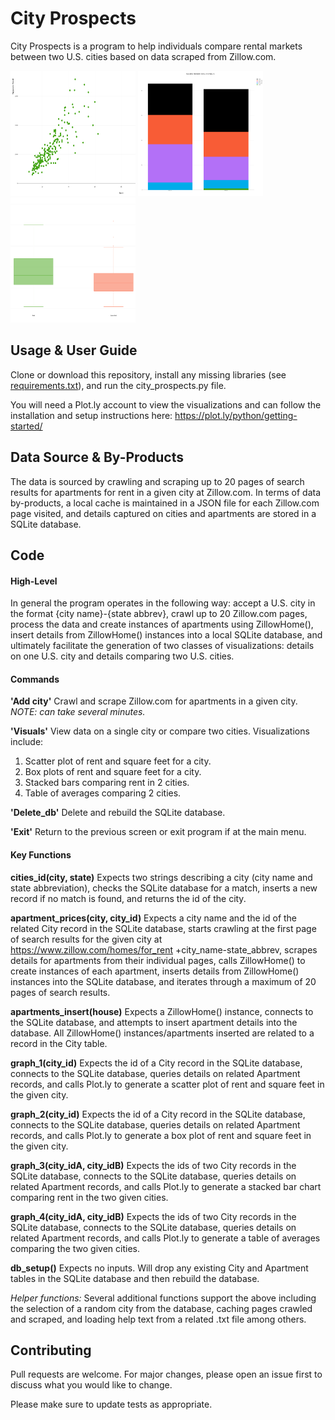 # City Prospects
City Prospects is a program to help individuals compare rental markets between two U.S. cities based on data scraped from Zillow.com.

<!-- ![Rent & Square Footage in San Diego](https://github.com/Bcromas/507_city_prospects/blob/master/README_images/Rent%20SQFT%20Apts%20San%20Diego.png) -->

<img src="https://github.com/Bcromas/507_city_prospects/blob/master/README_images/Rent%20SQFT%20Apts%20San%20Diego.png" width="200" height="200"> <img src="https://github.com/Bcromas/507_city_prospects/blob/master/README_images/Stacked%20Bars%20Denver%2C%20CO-Miami%2C%20FL.png" width="200" height="200"> <img src="https://github.com/Bcromas/507_city_prospects/blob/master/README_images/Box%20Plots%20Rent%20SQFT%20Philadelphia.png" width="200" height="200">

## Usage & User Guide
Clone or download this repository, install any missing libraries (see [requirements.txt](https://github.com/Bcromas/507_city_prospects/blob/master/requirements.txt)), and run the city_prospects.py file.

You will need a Plot.ly account to view the visualizations and can follow the installation and setup instructions here: https://plot.ly/python/getting-started/

## Data Source & By-Products
The data is sourced by crawling and scraping up to 20 pages of search results for apartments for rent in a given city at Zillow.com. In terms of data by-products, a local cache is maintained in a JSON file for each Zillow.com page visited, and details captured on cities and apartments are stored in a SQLite database.

## Code

#### High-Level
In general the program operates in the following way: accept a U.S. city in the format {city name}-{state abbrev}, crawl up to 20 Zillow.com pages, process the data and create instances of apartments using ZillowHome(), insert details from ZillowHome() instances into a local SQLite database, and ultimately facilitate the generation of two classes of visualizations: details on one U.S. city and details comparing two U.S. cities.

#### Commands
**'Add city'** Crawl and scrape Zillow.com for apartments in a given city. *NOTE: can take several minutes.*

**'Visuals'** View data on a single city or compare two cities. Visualizations include:
1. Scatter plot of rent and square feet for a city.
2. Box plots of rent and square feet for a city.
3. Stacked bars comparing rent in 2 cities.
4. Table of averages comparing 2 cities.

**'Delete_db'** Delete and rebuild the SQLite database.

**'Exit'** Return to the previous screen or exit program if at the main menu.

#### Key Functions
**cities_id(city, state)** Expects two strings describing a city (city name and state abbreviation), checks the SQLite database for a match, inserts a new record if no match is found, and returns the id of the city.

**apartment_prices(city, city_id)** Expects a city name and the id of the related City record in the SQLite database, starts crawling at the first page of search results for the given city at https://www.zillow.com/homes/for_rent +city_name-state_abbrev, scrapes details for apartments from their individual pages, calls ZillowHome() to create instances of each apartment, inserts details from ZillowHome() instances into the SQLite database, and iterates through a maximum of 20 pages of search results.

**apartments_insert(house)** Expects a ZillowHome() instance, connects to the SQLite database, and attempts to insert apartment details into the database. All ZillowHome() instances/apartments inserted are related to a record in the City table.

**graph_1(city_id)** Expects the id of a City record in the SQLite database, connects to the SQLite database, queries details on related Apartment records, and calls Plot.ly to generate a scatter plot of rent and square feet in the given city.

**graph_2(city_id)** Expects the id of a City record in the SQLite database, connects to the SQLite database, queries details on related Apartment records, and calls Plot.ly to generate a box plot of rent and square feet in the given city.

**graph_3(city_idA, city_idB)** Expects the ids of two City records in the SQLite database, connects to the SQLite database, queries details on related Apartment records, and calls Plot.ly to generate a stacked bar chart comparing rent in the two given cities.

**graph_4(city_idA, city_idB)** Expects the ids of two City records in the SQLite database, connects to the SQLite database, queries details on related Apartment records, and calls Plot.ly to generate a table of averages comparing the two given cities.

**db_setup()** Expects no inputs. Will drop any existing City and Apartment tables in the SQLite database and then rebuild the database.

*Helper functions:* Several additional functions support the above including the selection of a random city from the database, caching pages crawled and scraped, and loading help text from a related .txt file among others.

## Contributing
Pull requests are welcome. For major changes, please open an issue first to discuss what you would like to change.

Please make sure to update tests as appropriate.
